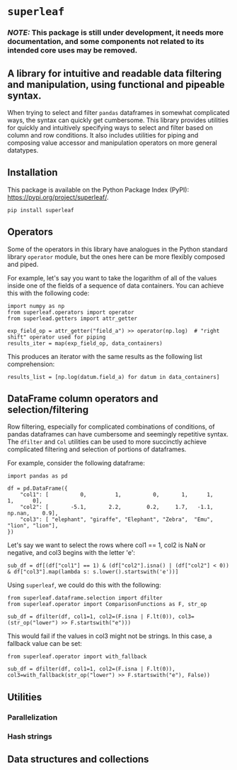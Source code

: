 # `superleaf`

<h3> <em>NOTE:</em> This package is still under development, it needs more documentation, and some components not related
to its intended core uses may be removed.</h3>

## A library for intuitive and readable data filtering and manipulation, using functional and pipeable syntax.

When trying to select and filter `pandas` dataframes in somewhat complicated ways, the syntax can quickly get
cumbersome. This library provides utilities for quickly and intuitively specifying ways to select and filter based on
column and row conditions. It also includes utilities for piping and composing value accessor and manipulation operators
on more general datatypes.

## Installation

This package is available on the Python Package Index (PyPI): https://pypi.org/project/superleaf/.
```
pip install superleaf
```

## Operators

Some of the operators in this library have analogues in the Python standard library `operator` module, but the ones here
can be more flexibly composed and piped.

For example, let's say you want to take the logarithm of all of the values inside one of the fields of a sequence of data
containers. You can achieve this with the following code:

```
import numpy as np
from superleaf.operators import operator
from superlead.getters import attr_getter

exp_field_op = attr_getter("field_a") >> operator(np.log)  # "right shift" operator used for piping
results_iter = map(exp_field_op, data_containers)
```

This produces an iterator with the same results as the following list comprehension:
```
results_list = [np.log(datum.field_a) for datum in data_containers]
```

## DataFrame column operators and selection/filtering

Row filtering, especially for complicated combinations of conditions, of pandas dataframes can have cumbersome and
seemingly repetitive syntax. The `dfilter` and `Col` utilities can be used to more succinctly achieve complicated
filtering and selection of portions of dataframes.

For example, consider the following dataframe:
```
import pandas as pd

df = pd.DataFrame({
    "col1": [          0,         1,          0,       1,      1,         1,      0],
    "col2": [       -5.1,       2.2,        0.2,     1.7,   -1.1,    np.nan,    0.9],
    "col3": [ "elephant", "giraffe", "Elephant", "Zebra",  "Emu",    "lion", "lion"],
})
```

Let's say we want to select the rows where col1 == 1, col2 is NaN or negative, and col3 begins with the letter 'e':
```
sub_df = df[(df["col1"] == 1) & (df["col2"].isna() | (df["col2"] < 0)) & df["col3"].map(lambda s: s.lower().startswith('e'))]
```

Using `superleaf`, we could do this with the following:
```
from superleaf.dataframe.selection import dfilter
from superleaf.operator import ComparisonFunctions as F, str_op

sub_df = dfilter(df, col1=1, col2=(F.isna | F.lt(0)), col3=(str_op("lower") >> F.startswith("e")))
```

This would fail if the values in col3 might not be strings. In this case, a fallback value can be set:
```
from superleaf.operator import with_fallback

sub_df = dfilter(df, col1=1, col2=(F.isna | F.lt(0)), col3=with_fallback(str_op("lower") >> F.startswith("e"), False))
```

## Utilities

### Parallelization


### Hash strings


## Data structures and collections

